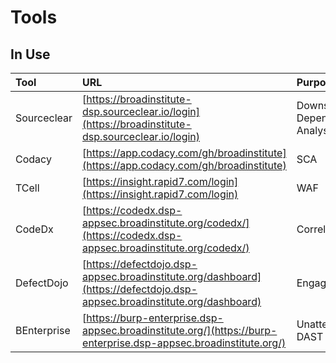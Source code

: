 # Tools

## In Use  

| Tool | URL | Purpose |
| :--- | :--- | :--- |
| Sourceclear | [https://broadinstitute-dsp.sourceclear.io/login](https://broadinstitute-dsp.sourceclear.io/login) | Downstream Dependency Analysis |
| Codacy | [https://app.codacy.com/gh/broadinstitute](https://app.codacy.com/gh/broadinstitute) | SCA |
| TCell | [https://insight.rapid7.com/login](https://insight.rapid7.com/login) | WAF |
| CodeDx | [https://codedx.dsp-appsec.broadinstitute.org/codedx/](https://codedx.dsp-appsec.broadinstitute.org/codedx/) | Correlation |
| DefectDojo | [https://defectdojo.dsp-appsec.broadinstitute.org/dashboard](https://defectdojo.dsp-appsec.broadinstitute.org/dashboard) | Engagements |
| BEnterprise | [https://burp-enterprise.dsp-appsec.broadinstitute.org/](https://burp-enterprise.dsp-appsec.broadinstitute.org/) | Unattended DAST |

